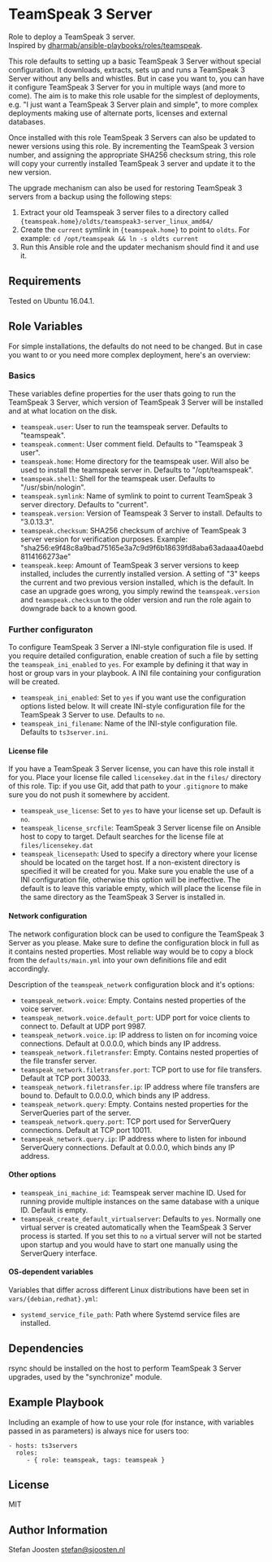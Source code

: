 # TeamSpeak 3 Server

Role to deploy a TeamSpeak 3 server.  
Inspired by [dharmab/ansible-playbooks/roles/teamspeak](https://github.com/dharmab/ansible-playbooks/tree/master/roles/teamspeak).

This role defaults to setting up a basic TeamSpeak 3 Server without special configuration. It downloads, extracts, sets up and runs a TeamSpeak 3 Server without any bells and whistles. But in case you want to, you can have it configure TeamSpeak 3 Server for you in multiple ways (and more to come). The aim is to make this role usable for the simplest of deployments, e.g. "I just want a TeamSpeak 3 Server plain and simple", to more complex deployments making use of alternate ports, licenses and external databases.

Once installed with this role TeamSpeak 3 Servers can also be updated to newer versions using this role.
By incrementing the TeamSpeak 3 version number, and assigning the appropriate SHA256 checksum string, this role will copy your currently installed TeamSpeak 3 server and update it to the new version.  

The upgrade mechanism can also be used for restoring TeamSpeak 3 servers from a backup using the following steps:

1. Extract your old Teamspeak 3 server files to a directory called `{teamspeak.home}/oldts/teamspeak3-server_linux_amd64/` 
2. Create the `current` symlink in `{teamspeak.home}` to point to `oldts`. For example: `cd /opt/teamspeak && ln -s oldts current`
3. Run this Ansible role and the updater mechanism should find it and use it.

## Requirements

Tested on Ubuntu 16.04.1.

## Role Variables

For simple installations, the defaults do not need to be changed. But in case you want to or you need more complex deployment, here's an overview:

### Basics

These variables define properties for the user thats going to run the TeamSpeak 3 Server, which version of TeamSpeak 3 Server will be installed and at what location on the disk. 

* `teamspeak.user`: User to run the teamspeak server. Defaults to "teamspeak".
* `teamspeak.comment`: User comment field. Defaults to "Teamspeak 3 user".
* `teamspeak.home`: Home directory for the teamspeak user. Will also be used to install the teamspeak server in. Defaults to "/opt/teamspeak".
* `teamspeak.shell`: Shell for the teamspeak user. Defaults to "/usr/sbin/nologin".
* `teamspeak.symlink`: Name of symlink to point to current TeamSpeak 3 server directory. Defaults to "current".
* `teamspeak.version`: Version of Teamspeak 3 Server to install. Defaults to "3.0.13.3".
* `teamspeak.checksum`: SHA256 checksum of archive of TeamSpeak 3 server version for verification purposes. Example: "sha256:e9f48c8a9bad75165e3a7c9d9f6b18639fd8aba63adaaa40aebd8114166273ae"
* `teamspeak.keep`: Amount of TeamSpeak 3 server versions to keep installed, includes the currently installed version. A setting of "3" keeps the current and two previous version installed, which is the default. In case an upgrade goes wrong, you simply rewind the `teamspeak.version` and `teamspeak.checksum` to the older version and run the role again to downgrade back to a known good.

### Further configuraton
To configure TeamSpeak 3 Server a INI-style configuration file is used. If you require detailed configuration, enable creation of such a file by setting the `teamspeak_ini_enabled` to `yes`. For example by defining it that way in host or group vars in your playbook. A INI file containing your configuration will be created.  

* `teamspeak_ini_enabled`: Set to `yes` if you want use the configuration options listed below. It will create INI-style configuration file for the TeamSpeak 3 Server to use. Defaults to `no`.
* `teamspeak_ini_filename`: Name of the INI-style configuration file. Defaults to `ts3server.ini`.

#### License file

If you have a TeamSpeak 3 Server license, you can have this role install it for you. Place your license file called `licensekey.dat` in the `files/` directory of this role. Tip: if you use Git, add that path to your `.gitignore` to make sure you do not push it somewhere by accident. 

* `teamspeak_use_license`: Set to `yes` to have your license set up. Default is `no`.
* `teamspeak_license_srcfile`: TeamSpeak 3 Server license file on Ansible host to copy to target. Default searches for the license file at `files/licensekey.dat`
* `teamspeak_licensepath`: Used to specify a directory where your license should be located on the target host. If a non-existent directory is specified it will be created for you. Make sure you enable the use of a INI configuration file, otherwise this option will be ineffective. The default is to leave this variable empty, which will place the license file in the same directory as the TeamSpeak 3 Server is installed in.  

#### Network configuration

The network configuration block can be used to configure the TeamSpeak 3 Server as you please. Make sure to define the configuration block in full as it contains nested properties. Most reliable way would be to copy a block from the `defaults/main.yml` into your own definitions file and edit accordingly. 

Description of the `teamspeak_network` configuration block and it's options:

* `teamspeak_network.voice`: Empty. Contains nested properties of the voice server. 
* `teamspeak_network.voice.default_port`: UDP port for voice clients to connect to. Default at UDP port 9987.
* `teamspeak_network.voice.ip`: IP address to listen on for incoming voice connections. Default at 0.0.0.0, which binds any IP address.
* `teamspeak_network.filetransfer`: Empty. Contains nested properties of the file transfer server.
* `teamspeak_network.filetransfer.port`: TCP port to use for file transfers. Default at TCP port 30033.
* `teamspeak_network.filetransfer.ip`: IP address where file transfers are bound to. Default to 0.0.0.0, which binds any IP address.
* `teamspeak_network.query`: Empty. Contains nested properties for the ServerQueries part of the server.
* `teamspeak_network.query.port`: TCP port used for ServerQuery connections. Default at TCP port 10011.
* `teamspeak_network.query.ip`: IP address where to listen for inbound ServerQuery connections. Default at 0.0.0.0, which binds any IP address.

#### Other options

* `teamspeak_ini_machine_id`: Teamspeak server machine ID. Used for running provide multiple instances on the same database with a unique ID. Default is empty.
* `teamspeak_create_default_virtualserver`: Defaults to `yes`. Normally one virtual server is created automatically when the TeamSpeak 3 Server process is started. If you set this to `no` a virtual server will not be started upon startup and you would have to start one manually using the ServerQuery interface. 

#### OS-dependent variables

Variables that differ across different Linux distributions have been set in `vars/{debian,redhat}.yml`:

* `systemd_service_file_path`: Path where Systemd service files are installed.

## Dependencies

rsync should be installed on the host to perform TeamSpeak 3 Server upgrades, used by the "synchronize" module.

## Example Playbook

Including an example of how to use your role (for instance, with variables passed in as parameters) is always nice for users too:

    - hosts: ts3servers
      roles:
         - { role: teamspeak, tags: teamspeak }

## License

MIT

## Author Information

Stefan Joosten <stefan@sjoosten.nl>
